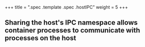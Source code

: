 +++
title = ".spec .template .spec .hostIPC"
weight = 5
+++

## Sharing the host's IPC namespace allows container processes to communicate with processes on the host

